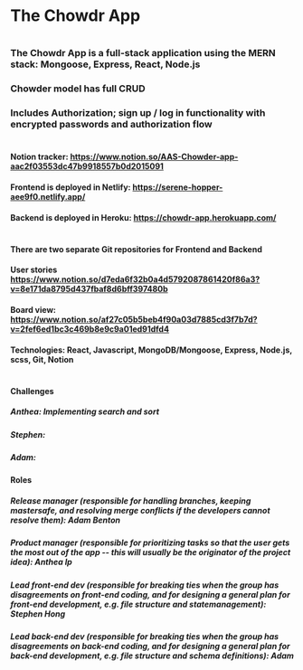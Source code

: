 # The Chowdr App
#
### The Chowdr App is a full-stack application using the MERN stack: Mongoose, Express, React, Node.js
### Chowder model has full CRUD
### Includes Authorization; sign up / log in functionality with encrypted passwords and authorization flow
#
#### Notion tracker: https://www.notion.so/AAS-Chowder-app-aac2f03553dc47b9918557b0d2015091
#### Frontend is deployed in Netlify: https://serene-hopper-aee9f0.netlify.app/
#### Backend is deployed in Heroku: https://chowdr-app.herokuapp.com/
#

#### There are two separate Git repositories for Frontend and Backend
#### User stories https://www.notion.so/d7eda6f32b0a4d5792087861420f86a3?v=8e171da8795d437fbaf8d6bff397480b
#### Board view: https://www.notion.so/af27c05b5beb4f90a03d7885cd3f7b7d?v=2fef6ed1bc3c469b8e9c9a01ed91dfd4
#### Technologies: React, Javascript, MongoDB/Mongoose, Express, Node.js, scss, Git, Notion
#

#### Challenges
##### Anthea: Implementing search and sort
##### Stephen:
##### Adam: 

#### Roles
##### Release manager (responsible for handling branches, keeping mastersafe, and resolving merge conflicts if the developers cannot resolve them): Adam Benton
##### Product manager (responsible for prioritizing tasks so that the user gets the most out of the app -- this will usually be the originator of the project idea): Anthea Ip
##### Lead front-end dev (responsible for breaking ties when the group has disagreements on front-end coding, and for designing a general plan for front-end development, e.g. file structure and statemanagement): Stephen Hong
##### Lead back-end dev (responsible for breaking ties when the group has disagreements on back-end coding, and for designing a general plan for back-end development, e.g. file structure and schema definitions): Adam




